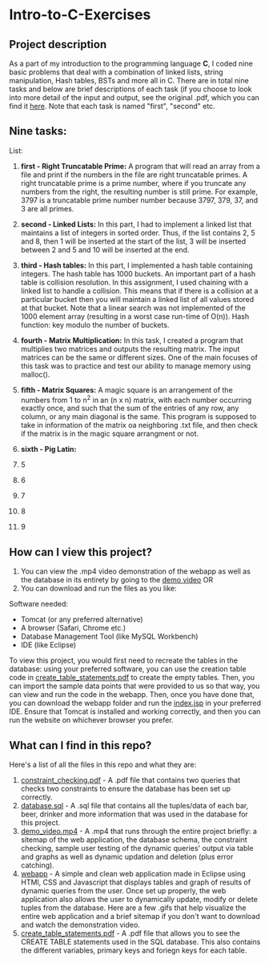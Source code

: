 # Intro-to-C-Exercises

## Project description

As a part of my introduction to the programming language **C**, I coded nine basic problems that deal with a combination of linked lists, string manipulation, Hash tables, BSTs and more all in C. There are in total nine tasks and below are brief descriptions of each task (if you choose to look into more detail of the input and output, see the original .pdf, which you can find it [here](task.pdf). Note that each task is named "first", "second" etc. 

## Nine tasks:

List:

1. **first - Right Truncatable Prime:** A program that will read an array from a file and print if the numbers in the file are right truncatable primes. A right truncatable prime is a prime number, where if you truncate any numbers from the right, the resulting number is still prime. For example, 3797 is a truncatable prime number number because 3797, 379, 37, and 3 are all primes.
2. **second - Linked Lists:** In this part, I had to implement a linked list that maintains a list of integers in sorted order. Thus, if the list contains 2, 5 and 8, then 1 will be inserted at the start of the list, 3 will be inserted between 2 and 5 and 10 will be inserted at the end.
3. **third - Hash tables:** In this part, I implemented a hash table containing integers. The hash table has 1000 buckets. An important part of a hash table is collision resolution. In this assignment, I used chaining with a linked list to handle a collision. This means that if there is a collision at a particular bucket then you will maintain a linked list of all values stored at that bucket. Note that a linear search was not implemented of the 1000 element array (resulting in a worst case run-time of O(n)). Hash function: key modulo the number of buckets.
4. **fourth - Matrix Multiplication:**  In this task, I created a program that multiplies two matrices and outputs the resulting matrix. The input matrices can be the same or different sizes. One of the main focuses of this task was to practice and test our ability to manage memory using malloc(). 
5. **fifth - Matrix Squares:** A magic square is an arrangement of the numbers from 1 to n<sup>2</sup> in an (n x n) matrix, with each number occurring exactly once, and such that the sum of the entries of any row, any column, or any main diagonal is the same. This program is supposed to take in information of the matrix oa neighboring .txt file, and then check if the matrix is in the magic square arrangment or not.
6. **sixth - Pig Latin:** 

7. 5
8. 6
9. 7
10. 8
11. 9

## How can I view this project?

1. You can view the .mp4 video demonstration of the webapp as well as the database in its entirety by going to the [demo video](demo_video.mp4) OR
2. You can download and run the files as you like:

Software needed:

   - Tomcat (or any preferred alternative)  
   - A browser (Safari, Chrome etc.)  
   - Database Management Tool (like MySQL Workbench)  
   - IDE (like Eclipse)  

   To view this project, you would first need to recreate the tables in the database: using your preferred software, you can use the creation table code in  [create_table_statements.pdf](create_table_statements.pdf) to create the empty tables. Then, you can import the sample data points that were provided to us so that way, you can view and run the code in the webapp. Then, once you have done that, you can download the webapp folder and run the [index.jsp](webapp/index.jsp) in your preferred IDE. Ensure that Tomcat is installed and working correctly, and then you can run the website on whichever browser you prefer.

## What can I find in this repo?

Here's a list of all the files in this repo and what they are:

1. [constraint_checking.pdf](constraint_checking.pdf) - A .pdf file that contains two queries that checks two constraints to ensure the database has been set up correctly.
2. [database.sql](database.sql) - A .sql file that contains all the tuples/data of each bar, beer, drinker and more information that was used in the database for this project. 
3. [demo_video.mp4](demo_video.mp4) - A .mp4 that runs through the entire project briefly: a sitemap of the web application, the database schema, the constraint checking, sample user testing of the dynamic queries' output via table and graphs as well as dynamic updation and deletion (plus error catching). 
4. [webapp](/webapp/) - A simple and clean web application made in Eclipse using HTMl, CSS and Javascript that displays tables and graph of results of dynamic queries from the user. Once set up properly, the web application also allows the user to dynamically update, modify or delete tuples from the database. Here are a few .gifs that help visualize the entire web application and a brief sitemap if you don't want to download and watch the demonstration video. 
5. [create_table_statements.pdf](create_table_statements.pdf) - A .pdf file that allows you to see the CREATE TABLE statements used in the SQL database. This also contains the different variables, primary keys and foriegn keys for each table.
